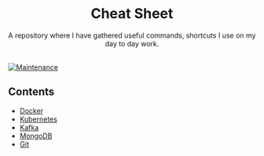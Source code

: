 <h1 align="center">Cheat Sheet</h1>
<div align="center">
A repository where I have gathered useful commands, shortcuts I use on my day to day work.
</div>
<br>

[![Maintenance](https://img.shields.io/badge/Maintained%3F-yes-green.svg)](https://github.com/gkampitakis/cheatsheet/graphs/commit-activity)

## Contents

- [Docker](Docker/README.md)
- [Kubernetes](Kubernetes/README.md)
- [Kafka](Kafka/README.md)
- [MongoDB](MongoDB/README.md)
- [Git](Git/README.md)
